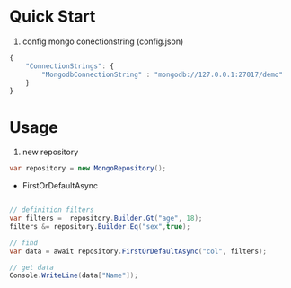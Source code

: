 # Quick Start

1. config mongo conectionstring (config.json)

```js
{
    "ConnectionStrings": {
        "MongodbConnectionString" : "mongodb://127.0.0.1:27017/demo"
    }
}
```

# Usage

1. new repository
   
```cs
var repository = new MongoRepository();
```

- FirstOrDefaultAsync

```cs

// definition filters
var filters =  repository.Builder.Gt("age", 18);
filters &= repository.Builder.Eq("sex",true);

// find 
var data = await repository.FirstOrDefaultAsync("col", filters);

// get data
Console.WriteLine(data["Name"]);

```